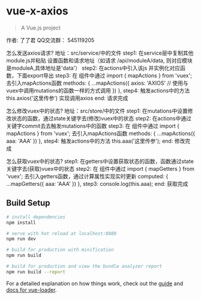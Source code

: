 # vue-x-axios

> A Vue.js project

作者: 了了君
QQ交流群： 545119205


怎么发送axios请求?
地址：src/service/中的文件
step1: 在service层中复制其他module.js并粘贴 设置函数和请求地址（如请求 /api/moduleA/data, 则对应模块是moduleA,具体地址是'data'）
step2: 在actions中引入该js 并实例化对应函数，下面export导出
step3: 在 组件中通过 import { mapActions } from 'vuex'; 去引入mapActions函数
        methods: {
            ...mapActions({
                axios: 'AXIOS' // 使用与vuex中调用mutations的函数一样的方式调用
            })
        },
step4: 触发actions中的方法 this.axios('这里传参') 实现调用axios
end: 请求完成


怎么修改vuex中的状态?
地址：src/store/中的文件
step1: 在mutations中设置修改状态的函数，通过state关键字去(修改)vuex中的状态
step2: 在actions中通过关键字commit去去触发mutations中的函数
step3: 在 组件中通过 import { mapActions } from 'vuex'; 去引入mapActions函数
        methods: {
            ...mapActions({
                aaa: 'AAA'
            })
        },
step4: 触发actions中的方法 this.aaa('这里传参');
end: 修改完成


怎么获取vuex中的状态?
step1: 在getters中设置获取状态的函数，函数通过state关键字去(获取)vuex中的状态
step2: 在 组件中通过 import { mapGetters } from 'vuex'; 去引入getters函数，通过计算属性实现实时更新
        computed: {
            ...mapGetters({
                aaa: 'AAA'
            })
        },
step3: console.log(this.aaa);
end: 获取完成
 
 
## Build Setup

``` bash
# install dependencies
npm install

# serve with hot reload at localhost:8080
npm run dev

# build for production with minification
npm run build

# build for production and view the bundle analyzer report
npm run build --report
```

For a detailed explanation on how things work, check out the [guide](http://vuejs-templates.github.io/webpack/) and [docs for vue-loader](http://vuejs.github.io/vue-loader).
